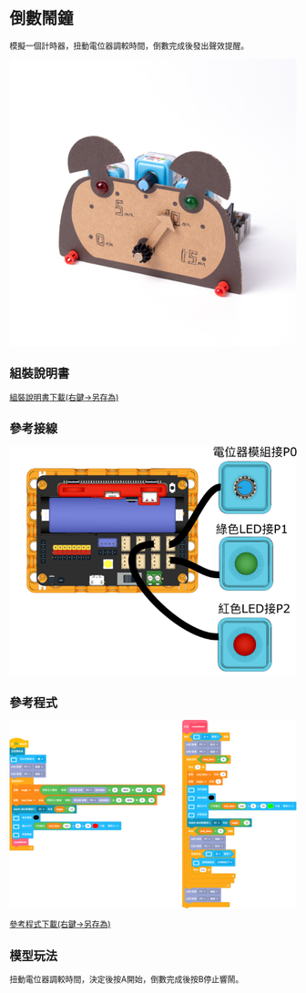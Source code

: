 # 倒數鬧鐘

模擬一個計時器，扭動電位器調較時間，倒數完成後發出聲效提醒。

![](../images/timer.jpg)

## 組裝說明書

[組裝說明書下載(右鍵->另存為)](./pdf/timer.pdf)

## 參考接線

![](../images/timer_wire.png)

## 參考程式

![](../images/timer_code.png)

[參考程式下載(右鍵->另存為)](./sb3/timer.sb3)

## 模型玩法

扭動電位器調較時間，決定後按A開始，倒數完成後按B停止響鬧。